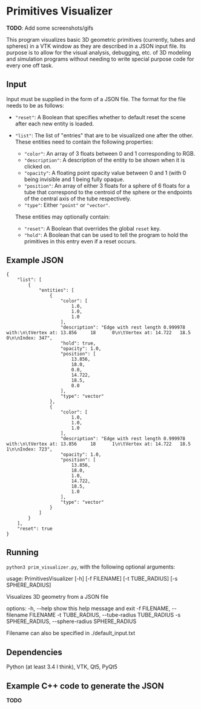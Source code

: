 # Primitives Visualizer

**TODO**: Add some screenshots/gifs

This program visualizes basic 3D geometric primitives (currently, tubes and
spheres) in a VTK window as they are described in a JSON input file. Its purpose
is to allow for the visual analysis, debugging, etc. of 3D modeling and
simulation programs without needing to write special purpose code for every one
off task.

## Input
Input must be supplied in the form of a JSON file. The format for the file needs
to be as follows:

- `"reset"`: A Boolean that specifies whether to default reset the scene after
  each new entity is loaded.
- `"list"`: The list of "entries" that are to be visualized one after the other.
  These entities need to contain the following properties:
    - `"color"`: An array of 3 floats between 0 and 1 corresponding to RGB.
    - `"description"`: A description of the entity to be shown when it is
      clicked on.
    - `"opacity"`: A floating point opacity value between 0 and 1 (with 0 being
      invisible and 1 being fully opaque.
    - `"position"`: An array of either 3 floats for a sphere of 6 floats for a
      tube that correspond to the centroid of the sphere or the endpoints of the
      central axis of the tube respectively.
    - `"type"`: Either `"point"` or `"vector"`.

  These entities may optionally contain:

    - `"reset"`: A Boolean that overrides the global `reset` key.
    - `"hold"`: A Boolean that can be used to tell the program to hold the
      primitives in this entry even if a reset occurs.

## Example JSON

    {
        "list": [
            {
                "entities": [
                    {
                        "color": [
                            1.0,
                            1.0,
                            1.0
                        ],
                        "description": "Edge with rest length 0.999978 with:\n\tVertex at: 13.856     18      0\n\tVertex at: 14.722   18.5      0\n\nIndex: 347",
                        "hold": true,
                        "opacity": 1.0,
                        "position": [
                            13.856,
                            18.0,
                            0.0,
                            14.722,
                            18.5,
                            0.0
                        ],
                        "type": "vector"
                    },
                    {
                        "color": [
                            1.0,
                            1.0,
                            1.0
                        ],
                        "description": "Edge with rest length 0.999978 with:\n\tVertex at: 13.856     18      1\n\tVertex at: 14.722   18.5      1\n\nIndex: 723",
                        "opacity": 1.0,
                        "position": [
                            13.856,
                            18.0,
                            1.0,
                            14.722,
                            18.5,
                            1.0
                        ],
                        "type": "vector"
                    }
                ]
            }
        ],
        "reset": true
    }

## Running
`python3 prim_visualizer.py`, with the following optional arguments:

usage: PrimitivesVisualizer [-h] [-f FILENAME] [-t TUBE_RADIUS] [-s SPHERE_RADIUS]

Visualizes 3D geometry from a JSON file

options:
  -h, --help            show this help message and exit
  -f FILENAME, --filename FILENAME
  -t TUBE_RADIUS, --tube-radius TUBE_RADIUS
  -s SPHERE_RADIUS, --sphere-radius SPHERE_RADIUS

Filename can also be specified in ./default_input.txt

## Dependencies
Python (at least 3.4 I think), VTK, Qt5, PyQt5

## Example C++ code to generate the JSON
**TODO**
